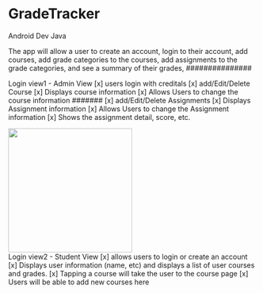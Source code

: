 # GradeTracker 

Android Dev Java 

The app will allow a user to create an account, login to
their account, add courses, add grade categories to the courses, add assignments to the
grade categories, and see a summary of their grades,
###############


Login view1 - Admin View 
   [x] users login with creditals
   [x] add/Edit/Delete Course
   [x] Displays course information
   [x] Allows Users to change the course information
####### 
   [x] add/Edit/Delete Assignments
   [x] Displays Assignment information
   [x] Allows Users to change the Assignment information
   [x] Shows the assignment detail, score, etc.
       

<img src= "http://g.recordit.co/8YhvkBbeUe.gif" width=250><br>
Login view2 - Student View 
      [x] allows users to login or create an account
      [x] Displays user information (name, etc) and displays a list of user courses and grades.
      [x] Tapping a course will take the user to the course page
      [x] Users will be able to add new courses here

